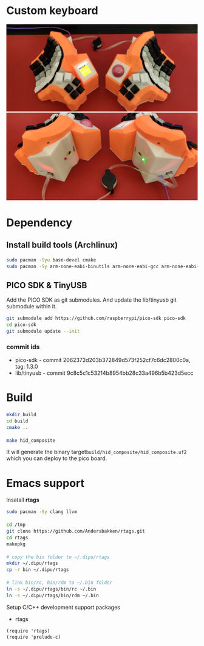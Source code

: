 # Custom keyboard

![front](images/kbd_front.jpg)
![back](images/kbd_back.jpg)

# Dependency

## Install build tools (Archlinux)

```sh
sudo pacman -Syu base-devel cmake
sudo pacman -Sy arm-none-eabi-binutils arm-none-eabi-gcc arm-none-eabi-newlib
```

## PICO SDK & TinyUSB

Add the PICO SDK as git submodules. And update the lib/tinyusb git submodule within it.

```sh
git submodule add https://github.com/raspberrypi/pico-sdk pico-sdk
cd pico-sdk
git submodule update --init
```

### commit ids
- pico-sdk - commit 2062372d203b372849d573f252cf7c6dc2800c0a, tag: 1.3.0
- lib/tinyusb - commit 9c8c5c1c53214b8954bb28c33a496b5b423d5ecc

# Build

```sh
mkdir build
cd build
cmake ..

make hid_composite
```

It will generate the binary target`build/hid_composite/hid_composite.uf2` which you can deploy to the pico board.

# Emacs support

Insatall **rtags**

``` sh
sudo pacman -Sy clang llvm

cd /tmp
git clone https://github.com/Andersbakken/rtags.git
cd rtags
makepkg

# copy the bin folder to ~/.dipu/rtags
mkdir ~/.dipu/rtags
cp -r bin ~/.dipu/rtags

# link bin/rc, bin/rdm to ~/.bin folder
ln -s ~/.dipu/rtags/bin/rc ~/.bin
ln -s ~/.dipu/rtags/bin/rdm ~/.bin
```

Setup C/C++ development support packages

- rtags

``` emacs-lisp
(require 'rtags)
(require 'prelude-c)
```
